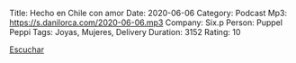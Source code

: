 Title: Hecho en Chile con amor
Date: 2020-06-06
Category: Podcast
Mp3: https://s.danilorca.com/2020-06-06.mp3
Company: Six.p
Person: Puppel Peppi
Tags: Joyas, Mujeres, Delivery
Duration: 3152
Rating: 10

<a href="https://s.danilorca.com/2020-06-06.mp3" type="audio/mpeg">
Escuchar
</a>
